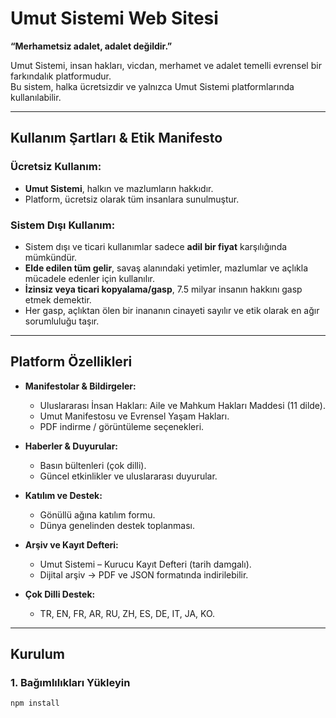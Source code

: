 # Umut Sistemi Web Sitesi

**“Merhametsiz adalet, adalet değildir.”**

Umut Sistemi, insan hakları, vicdan, merhamet ve adalet temelli evrensel bir farkındalık platformudur.  
Bu sistem, halka ücretsizdir ve yalnızca Umut Sistemi platformlarında kullanılabilir.

---

## Kullanım Şartları & Etik Manifesto

### Ücretsiz Kullanım:
- **Umut Sistemi**, halkın ve mazlumların hakkıdır.
- Platform, ücretsiz olarak tüm insanlara sunulmuştur.

### Sistem Dışı Kullanım:
- Sistem dışı ve ticari kullanımlar sadece **adil bir fiyat** karşılığında mümkündür.
- **Elde edilen tüm gelir**, savaş alanındaki yetimler, mazlumlar ve açlıkla mücadele edenler için kullanılır.
- **İzinsiz veya ticari kopyalama/gasp**, 7.5 milyar insanın hakkını gasp etmek demektir.
- Her gasp, açlıktan ölen bir inananın cinayeti sayılır ve etik olarak en ağır sorumluluğu taşır.

---

## Platform Özellikleri

- **Manifestolar & Bildirgeler:**
  - Uluslararası İnsan Hakları: Aile ve Mahkum Hakları Maddesi (11 dilde).
  - Umut Manifestosu ve Evrensel Yaşam Hakları.
  - PDF indirme / görüntüleme seçenekleri.

- **Haberler & Duyurular:**
  - Basın bültenleri (çok dilli).
  - Güncel etkinlikler ve uluslararası duyurular.

- **Katılım ve Destek:**
  - Gönüllü ağına katılım formu.
  - Dünya genelinden destek toplanması.

- **Arşiv ve Kayıt Defteri:**
  - Umut Sistemi – Kurucu Kayıt Defteri (tarih damgalı).
  - Dijital arşiv → PDF ve JSON formatında indirilebilir.

- **Çok Dilli Destek:**
  - TR, EN, FR, AR, RU, ZH, ES, DE, IT, JA, KO.

---

## Kurulum

### 1. Bağımlılıkları Yükleyin
```bash
npm install